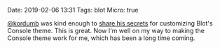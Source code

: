 Date: 2019-02-06 13:31
Tags: blot
Micro: true


[@kordumb](https://micro.blog/kordumb) was kind enough to [share his secrets](https://humdrum.life/blogconfig) for customizing Blot's Console theme. This is great. Now I'm well on my way to making the Console theme work for me, which has been a long time coming.
